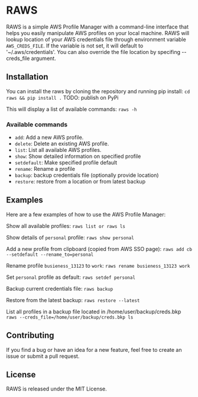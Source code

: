 # RAWS

RAWS is a simple AWS Profile Manager with a command-line interface that helps you easily manipulate AWS profiles on your local machine.
RAWS will lookup location of your AWS credentials file through environment variable `AWS_CREDS_FILE`. If the variable is not set, it will default to '~/.aws/credentials'. You can also override the file location by specifing --creds_file argument.

## Installation

You can install the raws by cloning the repository and running pip install:
`cd raws && pip install .`
TODO: publish on PyPi

This will display a list of available commands:
`raws -h`

### Available commands

* `add`: Add a new AWS profile.
* `delete`: Delete an existing AWS profile.
* `list`: List all available AWS profiles.
* `show`: Show detailed information on specified profile
* `setdefault`: Make specified profile default
* `rename`: Rename a profile
* `backup`: backup credentials file (optionally provide location)
* `restore`: restore from a location or from latest backup

## Examples

Here are a few examples of how to use the AWS Profile Manager:

Show all available profiles:
`raws list or raws ls`

Show details of `personal` profile:
`raws show personal`

Add a new profile from clipboard (copied from AWS SSO page):
`raws add cb --setdefault --rename_to=personal`

Rename profile `busieness_13123` to `work`:
`raws rename busieness_13123 work`

Set `personal` profile as default:
`raws setdef personal`

Backup current credentials file:
`raws backup`

Restore from the latest backup:
`raws restore --latest`

List all profiles in a backup file located in /home/user/backup/creds.bkp
`raws --creds_file=/home/user/backup/creds.bkp ls`

## Contributing

If you find a bug or have an idea for a new feature, feel free to create an issue or submit a pull request.

## License

RAWS is released under the MIT License.





